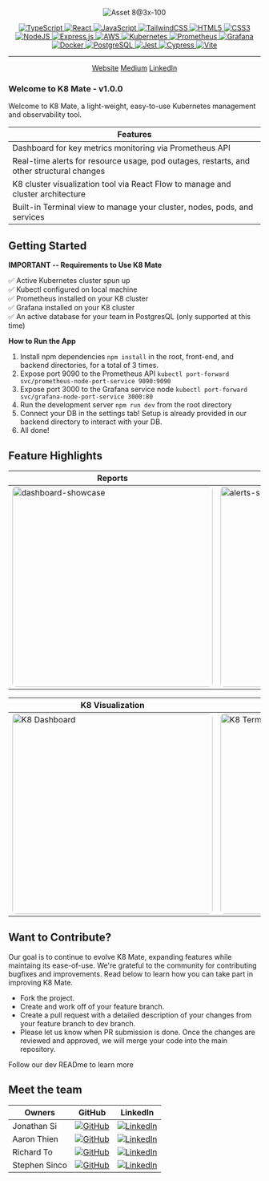 <div align="center">

![Asset 8@3x-100](https://github.com/user-attachments/assets/bd9aa57c-0f0a-46b6-9923-8107d491f2ff)

<p align="center">
  <a href="https://www.typescriptlang.org/">
    <img src="https://img.shields.io/badge/typescript-blue?style=for-the-badge&logo=typescript&logoColor=white" alt="TypeScript"/>
  </a>
  <a href="https://reactjs.org/">
    <img src="https://img.shields.io/badge/react-%234E9FF9?style=for-the-badge&logo=react&logoColor=white" alt="React"/>
  </a>
  <a href="https://www.javascript.com/">
    <img src="https://img.shields.io/badge/javascript-yellow?style=for-the-badge&logo=javascript&logoColor=white" alt="JavaScript"/>
  </a>
  <a href="https://tailwindcss.com/">
    <img src="https://img.shields.io/badge/tailwindcss-%2338B2AC.svg?style=for-the-badge&logo=tailwind-css&logoColor=white" alt="TailwindCSS"/>
  </a>
  <a href="https://developer.mozilla.org/en-US/docs/Web/HTML">
    <img src="https://img.shields.io/badge/HTML5-E34F26?style=for-the-badge&logo=html5&logoColor=white" alt="HTML5"/>
  </a>
  <a href="https://developer.mozilla.org/en-US/docs/Web/CSS">
    <img src="https://img.shields.io/badge/CSS3-1572B6?style=for-the-badge&logo=css3&logoColor=white" alt="CSS3"/>
  </a>
  <a href="https://nodejs.org/en">
    <img src="https://img.shields.io/badge/node.js-6DA55F?style=for-the-badge&logo=node.js&logoColor=white" alt="NodeJS"/>
  </a>
  <a href="https://expressjs.com/">
    <img src="https://img.shields.io/badge/express.js-%23404d59.svg?style=for-the-badge&logo=express&logoColor=%2361DAFB" alt="Express.js"/>
  </a>
  <a href="https://aws.amazon.com/">
    <img src="https://img.shields.io/badge/AWS-%23FF9900.svg?style=for-the-badge&logo=amazon-aws&logoColor=white" alt="AWS"/>
  </a>
  <a href="https://kubernetes.io/">
    <img src="https://img.shields.io/badge/kubernetes-%23326CE5?style=for-the-badge&logo=kubernetes&logoColor=white" alt="Kubernetes"/>
  </a>
  <a href="https://prometheus.io/">
    <img src="https://img.shields.io/badge/prometheus-%23E6522C?style=for-the-badge&logo=prometheus&logoColor=white" alt="Prometheus"/>
  </a>
  <a href="https://grafana.com/">
    <img src="https://img.shields.io/badge/grafana-%23F46800?style=for-the-badge&logo=grafana&logoColor=white" alt="Grafana"/>
  </a>
  <a href="https://www.docker.com/">
    <img src="https://img.shields.io/badge/docker-%232496ED?style=for-the-badge&logo=docker&logoColor=white" alt="Docker"/>
  </a>
  <a href="https://www.postgresql.org/">
    <img src="https://img.shields.io/badge/postgresql-blue?style=for-the-badge&logo=postgresql&logoColor=white" alt="PostgreSQL"/>
  </a>
  <a href="https://jestjs.io/">
    <img src="https://img.shields.io/badge/-jest-%23C21325?style=for-the-badge&logo=jest&logoColor=white" alt="Jest"/>
  </a>
  <a href="https://www.cypress.io/">
    <img src="https://img.shields.io/badge/-cypress-%23E5E5E5?style=for-the-badge&logo=cypress&logoColor=058a5e" alt="Cypress"/>
  </a>
  <a href="https://vitejs.dev/">
    <img src="https://img.shields.io/badge/vite-%23646CFF.svg?style=for-the-badge&logo=vite&logoColor=white" alt="Vite"/>
  </a>
</p>

---

<p align="center" style="font-size: 1em">
<a name="website" href="https://oslabs-beta.github.io/MorpheusLanding/](https://github.com/oslabs-beta/K8Mate">Website</a>
<a name="medium" href="">Medium</a>
<a name="linkedin" href="">LinkedIn</a>
</p>
</div>


### Welcome to K8 Mate - v1.0.0
Welcome to K8 Mate, a light-weight, easy-to-use Kubernetes management and observability tool.

| Features                                                     |
| ------------------------------------------------------------ |
| Dashboard for key metrics monitoring via Prometheus API                  |
| Real-time alerts for resource usage, pod outages, restarts, and other structural changes                |
| K8 cluster visualization tool via React Flow to manage and cluster architecture | 
| Built-in Terminal view to manage your cluster, nodes, pods, and services |
 
## Getting Started

**IMPORTANT -- Requirements to Use K8 Mate**  

✅ Active Kubernetes cluster spun up  
✅ Kubectl configured on local machine  
✅ Prometheus installed on your K8 cluster  
✅ Grafana installed on your K8 cluster  
✅ An active database for your team in PostgresQL (only supported at this time)

**How to Run the App**
1. Install npm dependencies `npm install` in the root, front-end, and backend directories, for a total of 3 times.
2. Expose port 9090 to the Prometheus API `kubectl port-forward svc/prometheus-node-port-service 9090:9090`
3. Expose port 3000 to the Grafana service node `kubectl port-forward svc/grafana-node-port-service 3000:80`
5. Run the development server `npm run dev` from the root directory
6. Connect your DB in the settings tab! Setup is already provided in our backend directory to interact with your DB.
7. All done!

## Feature Highlights

| Reports                                                     | Alerts                                                     |
| ----------------------------------------------------------- | ---------------------------------------------------------- |
| <img src="https://github.com/user-attachments/assets/0bc42378-fb4d-4daa-b522-5ddc58d9e9f6" alt="dashboard-showcase" style="width: 400px; border-radius: 8px;" /> | <img src="https://github.com/user-attachments/assets/dfa532d8-8d07-483a-af3a-a8167e66e7b0" alt="alerts-showcase" style="width: 400px; border-radius: 8px;" /> |

| K8 Visualization                                            | In-App Terminal                                            |
| ----------------------------------------------------------- | ---------------------------------------------------------- |
| <img src="https://github.com/user-attachments/assets/3a5b7840-6ee4-4de1-8517-1a7e6a2672eb" alt="K8 Dashboard" style="width: 400px; border-radius: 8px;" /> | <img src="https://github.com/user-attachments/assets/e68aeb73-dda9-4ffb-a46a-c0fbbfff1aba" alt="K8 Terminal" style="width: 400px; border-radius: 8px;" /> |


## Want to Contribute?

Our goal is to continue to evolve K8 Mate, expanding features while maintaing its ease-of-use. We're grateful to the community for contributing bugfixes and improvements. Read below to learn how you can take part in improving K8 Mate.

- Fork the project.
- Create and work off of your feature branch.
- Create a pull request with a detailed description of your changes from your feature branch to dev branch.
- Please let us know when PR submission is done. Once the changes are reviewed and approved, we will merge your code into the main repository.

Follow our dev READme to learn more



## Meet the team
| Owners          | GitHub                                                                 | LinkedIn                                                                  |
|---------------|------------------------------------------------------------------------------|---------------------------------------------------------------------------------|
| Jonathan Si   | [![GitHub](https://img.shields.io/badge/github-%23121011.svg?style=for-the-badge&logo=github&logoColor=white)](https://github.com/jon-si) | [![LinkedIn](https://img.shields.io/badge/linkedin-%230077B5.svg?style=for-the-badge&logo=linkedin&logoColor=white)](https://www.linkedin.com/in/jonathan-j-si/) |
| Aaron Thien   | [![GitHub](https://img.shields.io/badge/github-%23121011.svg?style=for-the-badge&logo=github&logoColor=white)](https://github.com/aaronthien) | [![LinkedIn](https://img.shields.io/badge/linkedin-%230077B5.svg?style=for-the-badge&logo=linkedin&logoColor=white)](https://www.linkedin.com/in/aaronthien/) |
| Richard To    | [![GitHub](https://img.shields.io/badge/github-%23121011.svg?style=for-the-badge&logo=github&logoColor=white)](https://github.com/rto24) | [![LinkedIn](https://img.shields.io/badge/linkedin-%230077B5.svg?style=for-the-badge&logo=linkedin&logoColor=white)](https://www.linkedin.com/in/richardto24/) |
| Stephen Sinco | [![GitHub](https://img.shields.io/badge/github-%23121011.svg?style=for-the-badge&logo=github&logoColor=white)](https://github.com/ssinco) | [![LinkedIn](https://img.shields.io/badge/linkedin-%230077B5.svg?style=for-the-badge&logo=linkedin&logoColor=white)](https://www.linkedin.com/in/stephen-sinco/) |
